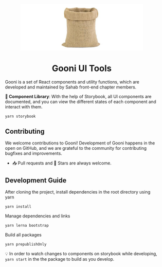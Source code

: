<p align="center"><img src="static/sack.jpg" width="80%"/></p>

<h1 align="center">Gooni UI Tools</h1>

Gooni is a set of React components and utility functions, which are developed and maintained by Sahab front-end chapter members.

**📖 Component Library**: With the help of Storybook, all UI components are documented, and you can view the different states of each component and interact with them.

```bash
yarn storybook
```

## Contributing

We welcome contributions to Gooni! Development of Gooni happens in the open on GitHub, and we are grateful to the community for contributing bugfixes and improvements.

- 📥 Pull requests and 🌟 Stars are always welcome.

## Development Guide

After cloning the project, install dependencies in the root directory using yarn

```bash
yarn install
```

Manage dependencies and links

```bash
yarn lerna bootstrap
```

Build all packages

```bash
yarn prepublishOnly
```

💡 In order to watch changes to components on storybook while developing, `yarn start` in the the package to build as you develop.
